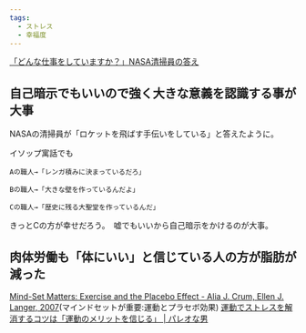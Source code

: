 ```yaml
---
tags:
  - ストレス
  - 幸福度
---
```

[「どんな仕事をしていますか？」NASA清掃員の答え](https://raisondetre.jp/%E3%80%8C%E3%81%A9%E3%82%93%E3%81%AA%E4%BB%95%E4%BA%8B%E3%82%92%E3%81%97%E3%81%A6%E3%81%84%E3%81%BE%E3%81%99%E3%81%8B%EF%BC%9F%E3%80%8Dnasa%E3%81%AE%E6%B8%85%E6%8E%83%E5%93%A1%E3%81%AE%E7%AD%94/)

## 自己暗示でもいいので強く大きな意義を認識する事が大事

NASAの清掃員が「ロケットを飛ばす手伝いをしている」と答えたように。

イソップ寓話でも

```
Aの職人→「レンガ積みに決まっているだろ」

Bの職人→「大きな壁を作っているんだよ」

Cの職人→「歴史に残る大聖堂を作っているんだ」
```

きっとCの方が幸せだろう。　嘘でもいいから自己暗示をかけるのが大事。

## 肉体労働も「体にいい」と信じている人の方が脂肪が減った

[Mind-Set Matters: Exercise and the Placebo Effect - Alia J. Crum, Ellen J. Langer, 2007](https://journals.sagepub.com/doi/10.1111/j.1467-9280.2007.01867.x)(マインドセットが重要:運動とプラセボ効果)
[運動でストレスを解消するコツは「運動のメリットを信じる」 | パレオな男](https://yuchrszk.blogspot.com/2016/08/blog-post_28.html)


